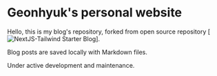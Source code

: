 # Geonhyuk's personal website

Hello, this is my blog's repository, forked from open source repository
[![NextJS-Tailwind Starter Blog](https://github.com/timlrx/tailwind-nextjs-starter-blog)].

Blog posts are saved locally with Markdown files.

Under active development and maintenance.
